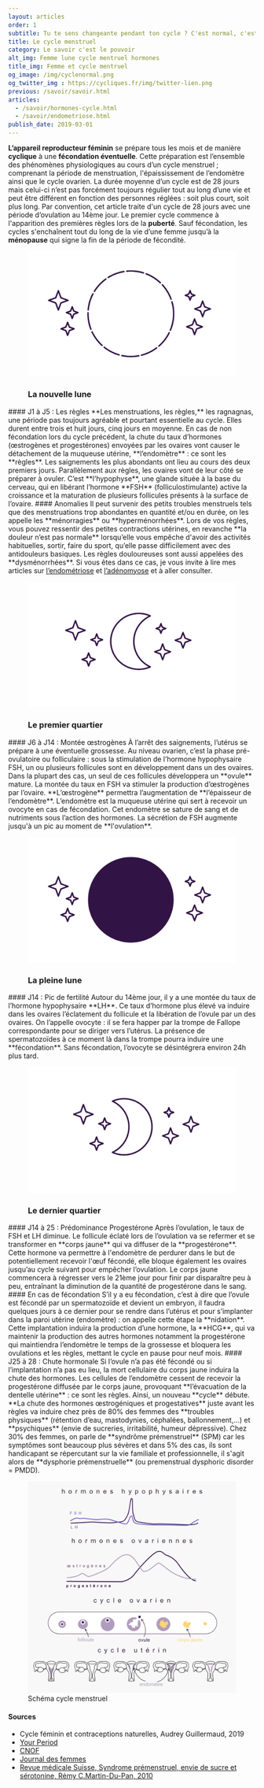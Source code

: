 ```yaml
---
layout: articles
order: 1
subtitle: Tu te sens changeante pendant ton cycle ? C'est normal, c'est hormonal.
title: Le cycle menstruel
category: Le savoir c'est le pouvoir
alt_img: Femme lune cycle mentruel hormones
title_img: Femme et cycle mentruel
og_image: /img/cyclenormal.png
og_twitter_img : https://cycliques.fr/img/twitter-lien.png
previous: /savoir/savoir.html
articles:
  - /savoir/hormones-cycle.html
  - /savoir/endometriose.html
publish_date: 2019-03-01
---
```


**L’appareil reproducteur féminin** se prépare tous les mois et de manière **cyclique** à une **fécondation éventuelle**. Cette préparation est l’ensemble des phénomènes physiologiques au cours d’un cycle menstruel ; comprenant la période de menstruation, l'épaississement de l’endomètre ainsi que le cycle ovarien.
La durée moyenne d’un cycle est de 28 jours mais celui-ci n’est pas forcément toujours régulier tout au long d’une vie et peut être différent en fonction des personnes réglées : soit plus court, soit plus long. Par convention, cet article traite d'un cycle de 28 jours avec une période d’ovulation au 14ème jour.
Le premier cycle commence à l'apparition des premières règles lors de la **puberté**. Sauf fécondation, les cycles s'enchaînent tout du long de la vie d’une femme jusqu’à la **ménopause** qui signe la fin de la période de fécondité.
<figure class="cycle">
  <img src="/img/svg/cycle/nouvellelune.svg">
  <h3>La nouvelle lune</h3>
</figure>
#### J1 à J5 : Les règles
**Les menstruations, les règles,** les ragnagnas, une période pas toujours agréable et pourtant essentielle au cycle. Elles durent entre trois et huit jours, cinq jours en moyenne.
En cas de non fécondation lors du cycle précédent, la chute du taux d’hormones (œstrogènes et progestérones) envoyées par les ovaires vont causer le détachement de la muqueuse utérine, **l’endomètre** : ce sont les **règles**. Les saignements les plus abondants ont lieu au cours des deux premiers jours. Parallèlement aux règles, les ovaires vont de leur côté se préparer à ovuler. C’est **l’hypophyse**, une glande située à la base du cerveau, qui en libérant l’hormone **FSH** (folliculostimulante) active la croissance et la maturation de plusieurs follicules présents à la surface de l’ovaire.
#### Anomalies
Il peut survenir des petits troubles menstruels tels que des menstruations trop abondantes en quantité et/ou en durée, on les appelle les **ménorragies** ou **hyperménorrhées**.
Lors de vos règles, vous pouvez ressentir des petites contractions utérines, en revanche **la douleur n’est pas normale** lorsqu’elle vous empêche d'avoir des activités habituelles, sortir, faire du sport, qu’elle passe difficilement avec des antidouleurs basiques. Les règles douloureuses sont aussi appelées des **dysménorrhées**. Si vous êtes dans ce cas, je vous invite à lire mes articles sur <a href="/savoir/endometriose.html" class="link">l’endométriose</a> et <a href="/savoir/endometriose.html" class="link">l’adénomyose</a> et à aller consulter.
<figure class="cycle">
  <img src="/img/svg/cycle/precroissant.svg">
  <h3>Le premier quartier</h3>
</figure>
#### J6 à J14 : Montée œstrogènes
À l’arrêt des saignements, l’utérus se prépare à une éventuelle grossesse. Au niveau ovarien, c’est la phase pré-ovulatoire ou folliculaire : sous la stimulation de l’hormone hypophysaire FSH, un ou plusieurs follicules sont en développement dans un des ovaires. Dans la plupart des cas, un seul de ces follicules développera un **ovule** mature. La montée du taux en FSH va stimuler la production d’œstrogènes par l’ovaire. **L’œstrogène** permettra l’augmentation de **l’épaisseur de l’endomètre**. L’endomètre est la muqueuse utérine qui sert à recevoir un ovocyte en cas de fécondation. Cet endomètre se sature de sang et de nutriments sous l’action des hormones. La sécrétion de FSH augmente jusqu'à un pic au moment de **l'ovulation**.
<figure class="cycle">
  <img src="/img/svg/cycle/pleinelune.svg">
  <h3>La pleine lune</h3>
</figure>
#### J14 : Pic de fertilité
Autour du 14ème jour, il y a une montée du taux de l’hormone hypophysaire **LH**. Ce taux d’hormone plus élevé va induire dans les ovaires l’éclatement du follicule et la libération de l’ovule par un des ovaires. On l’appelle ovocyte : il se fera happer par la trompe de Fallope correspondante pour se diriger vers l’utérus. La présence de spermatozoïdes à ce moment là dans la trompe pourra induire une **fécondation**. Sans fécondation, l’ovocyte se désintégrera environ 24h plus tard.
<figure class="cycle">
  <img src="/img/svg/cycle/dercroissant.svg">
  <h3>Le dernier quartier</h3>
</figure>
#### J14 à 25 : Prédominance Progestérone
Après l’ovulation, le taux de FSH et LH diminue. Le follicule éclaté lors de l’ovulation va se refermer et se transformer en **corps jaune** qui va diffuser de la **progestérone**. Cette hormone va permettre à l'endomètre de perdurer dans le but de potentiellement recevoir l'œuf fécondé, elle bloque également les ovaires jusqu’au cycle suivant pour empêcher l’ovulation. Le corps jaune commencera à régresser vers le 21ème jour pour finir par disparaître peu à peu, entraînant la diminution de la quantité de progestérone dans le sang.
#### En cas de fécondation
S’il y a eu fécondation, c’est à dire que l’ovule est fécondé par un spermatozoïde et devient un embryon, il faudra quelques jours à ce dernier pour se rendre dans l’utérus et pour s’implanter dans la paroi utérine (endomètre) : on appelle cette étape la **nidation**. Cette implantation induira la production d’une hormone, la **HCG**, qui va maintenir la production des autres hormones notamment la progestérone qui maintiendra l’endomètre le temps de la grossesse et bloquera les ovulations et les règles, mettant le cycle en pause pour neuf mois.
#### J25 à 28 : Chute hormonale
Si l’ovule n’a pas été fécondé ou si l’implantation n’a pas eu lieu, la mort cellulaire du corps jaune induira la chute des hormones. Les cellules de l’endomètre cessent de recevoir la progestérone diffusée par le corps jaune, provoquant **l’évacuation de la dentelle utérine** : ce sont les règles. Ainsi, un nouveau **cycle** débute.
**La chute des hormones œstrogéniques et progestatives** juste avant les règles va induire chez près de 80% des femmes des **troubles physiques** (rétention d’eau, mastodynies, céphalées, ballonnement,...) et **psychiques** (envie de sucreries, irritabilité, humeur dépressive). Chez 30% des femmes, on parle de **syndrôme prémenstruel** (SPM) car les symptômes sont beaucoup plus sévères et dans 5% des cas, ils sont handicapant se répercutant sur la vie familiale et professionnelle, il s'agit alors de **dysphorie prémenstruelle** (ou premenstrual dysphoric disorder = PMDD).
<div class="col-sm-8 offset-sm-2">
  <figure>
    <img src="/img/schema/cycle.png" class="img-fluid" alt="schema cycle menstruel ovarien uterin taux hormonaux hypophyse endomètre ovule ovaire lh oœstrogenes progesterone fsh" title="Schéma du cycle menstruel et des différents changements hormonaux et physiques">
    <figcaption>Schéma cycle menstruel</figcaption>
  </figure>
</div>
<div class="col-sm-10 offset-sm-1 sources">
  <h4>Sources</h4>
  <ul>
    <li class="list">Cycle féminin et contraceptions naturelles, Audrey Guillermaud, 2019</li>
    <li class="list"><a href="https://www.yourperiod.ca/fr/normal-periods/menstrual-cycle-basics/">Your Period</a></li>
    <li class="list"><a href="http://www.cngof.fr/communiques-de-presse/103-le-cycle-menstruel">CNOF</a></li>
    <li class="list"><a href="https://sante.journaldesfemmes.fr/fiches-sexo-gyneco/2488664-regles-femme-duree-cycle-calcul-symptome/">Journal des femmes</a></li>
    <li class="list"><a href="https://www.revmed.ch/RMS/2010/RMS-258/Syndrome-premenstruel-envie-de-sucre-et-serotonine">Revue médicale Suisse, Syndrome prémenstruel, envie de sucre et sérotonine, Rémy C.Martin-Du-Pan, 2010</a></li>
  </ul>
</div>
